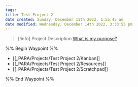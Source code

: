 ```yaml
---
tags: 
title: Test Project 2
date created: Sunday, December 11th 2022, 1:55:45 am
date modified: Wednesday, December 14th 2022, 3:33:55 pm
---
```


> [!info] Project Description
> [What is my purpose?](https://youtu.be/X7HmltUWXgs)

%% Begin Waypoint %%
- [[_PARA/Projects/Test Project 2/Kanban]]
- [[_PARA/Projects/Test Project 2/Resources]]
- [[_PARA/Projects/Test Project 2/Scratchpad]]

%% End Waypoint %%

